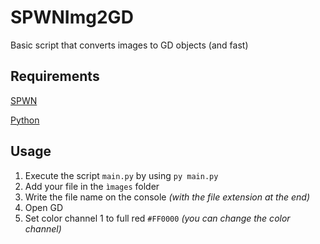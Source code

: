 # SPWNImg2GD
Basic script that converts images to GD objects (and fast)

## Requirements
[SPWN](https://github.com/Spu7Nix/SPWN-language)

[Python](https://www.python.org/)

## Usage
1. Execute the script `main.py` by using `py main.py`
2. Add your file in the `ìmages` folder
3. Write the file name on the console *(with the file extension at the end)*
4. Open GD
5. Set color channel 1 to full red `#FF0000` *(you can change the color channel)*